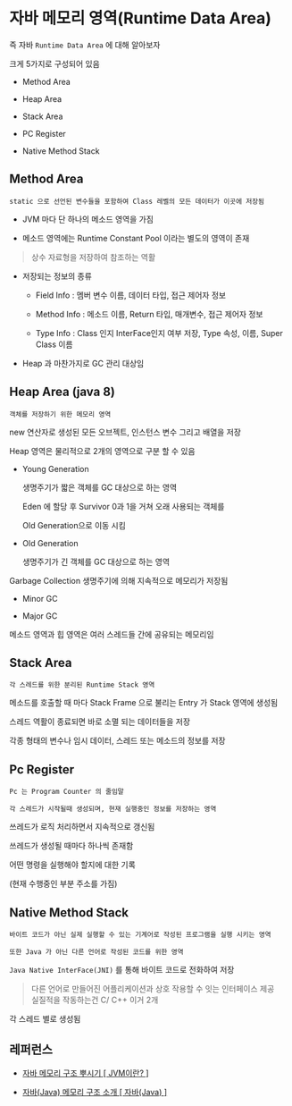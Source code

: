 # 자바 메모리 영역(Runtime Data Area)

즉 자바 `Runtime Data Area` 에 대해 알아보자

크게 5가지로 구성되어 있음

- Method Area

- Heap Area

- Stack Area

- PC Register

- Native Method Stack

## Method Area

    static 으로 선언된 변수들을 포함하여 Class 레벨의 모든 데이터가 이곳에 저장됨

- JVM 마다 단 하나의 메소드 영역을 가짐

- 메소드 영역에는 Runtime Constant Pool 이라는 별도의 영역이 존재

> 상수 자료형을 저장하여 참조하는 역활

- 저장되는 정보의 종류

  - Field Info : 멤버 변수 이름, 데이터 타입, 접근 제어자 정보

  - Method Info : 메소드 이름, Return 타입, 매개변수, 접근 제어자 정보

  - Type Info : Class 인지 InterFace인지 여부 저장, Type 속성, 이름, Super Class 이름

- Heap 과 마찬가지로 GC 관리 대상임

## Heap Area (java 8)

    객체를 저장하기 위한 메모리 영역

new 연산자로 생성된 모든 오브젝트, 인스턴스 변수 그리고 배열을 저장

Heap 영역은 물리적으로 2개의 영역으로 구분 할 수 있음

- Young Generation

  생명주기가 짧은 객체를 GC 대상으로 하는 영역

  Eden 에 할당 후 Survivor 0과 1을 거쳐 오래 사용되는 객체를

  Old Generation으로 이동 시킴

- Old Generation

  생명주기가 긴 객체를 GC 대상으로 하는 영역

Garbage Collection 생명주기에 의해 지속적으로 메모리가 저장됨

- Minor GC

- Major GC

메소드 영역과 힙 영역은 여러 스레드들 간에 공유되는 메모리임

## Stack Area

    각 스레드를 위한 분리된 Runtime Stack 영역

메소드를 호출할 때 마다 Stack Frame 으로 불리는 Entry 가 Stack 영역에 생성됨

스레드 역활이 종료되면 바로 소멸 되는 데이터들을 저장

각종 형태의 변수나 임시 데이터, 스레드 또는 메소드의 정보를 저장

## Pc Register

    Pc 는 Program Counter 의 줄임말

    각 스레드가 시작될때 생성되며, 현재 실행중인 정보를 저장하는 영역

쓰레드가 로직 처리하면서 지속적으로 갱신됨

쓰레드가 생성될 때마다 하나씩 존재함

어떤 명령을 실행해야 할지에 대한 기록

(현재 수행중인 부분 주소를 가짐)

## Native Method Stack

    바이트 코드가 아닌 실제 실행할 수 있는 기계어로 작성된 프로그램을 실행 시키는 영역

    또한 Java 가 아닌 다른 언어로 작성된 코드를 위한 영역

`Java Native InterFace(JNI)` 를 통해 바이트 코드로 전화하여 저장

> 다른 언어로 만들어진 어플리케이션과 상호 작용할 수 잇는 인터페이스 제공 <br>
> 실질적을 작동하는건 C/ C++ 이거 2개

각 스레드 별로 생성됨

## 레퍼런스

- [자바 메모리 구조 뿌시기 [ JVM이란? ]](https://www.youtube.com/watch?v=AWXPnMDZ9I0&t=199s)

- [자바(Java) 메모리 구조 소개 [ 자바(Java) ]](https://www.youtube.com/watch?v=zta7kVTVkuk&t=29s)
